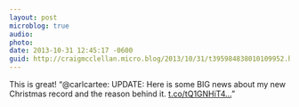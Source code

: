 ```yaml
---
layout: post
microblog: true
audio: 
photo: 
date: 2013-10-31 12:45:17 -0600
guid: http://craigmcclellan.micro.blog/2013/10/31/t395984838010109952.html
---
```

This is great! “@carlcartee: UPDATE: Here is some BIG news about my new Christmas record and the reason behind it.  [t.co/tQ1GNHiT4...](http://t.co/tQ1GNHiT44)”
